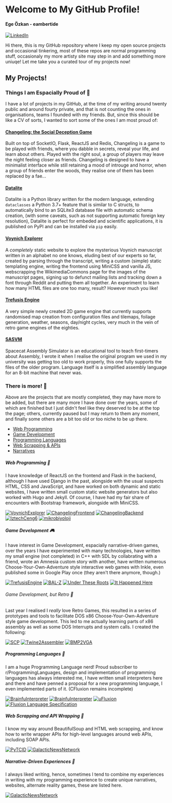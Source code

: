# Welcome to My GitHub Profile!

#### Ege Özkan - eambertide

<a href="https://www.linkedin.com/in/egeozkan/"><img alt="LinkedIn" src="https://img.shields.io/badge/linkedin%20-%230077B5.svg?&style=for-the-badge&logo=linkedin&logoColor=white"/></a>

Hi there, this is my GitHub repository where I keep my open source projects and occasional tinkering, most of these repos are normal programming stuff, occasionaly my more artisty site may step in and add something more uniuqe! Let me take you a curated tour of my projects now!

## My Projects!

### Things I am Espacially Proud of 🌠

I have a lot of projects in my GitHub, at the time of my writing around twenty public and around fourty private, and that is not counting the ones in organisations, teams I founded with my friends. But, since this should be like a CV of sorts, I wanted to sort some of the ones I am most proud of:

#### [Changeling: the Social Deception Game](#)

Built on top of SocketIO, Flask, ReactJS and Redis, Changeling is a game to be played with friends, where you dabble in secrets, reveal your life, and learn about others. Played with the right soul, a group of players may leave the night feeling closer as friends. Changeling is designed to have a minimalist interface while still retaining a mood of introuge and horror, when a group of friends enter the woods, they realise one of them has been replaced by a fae...

#### [Datalite](https://github.com/ambertide/datalite)

Datalite is a Python library written for the modern language, extending `dataclasses` a Python 3.7+ feature that is similar to C structs, to automatically bind to an SQLite3 database file with automatic schema creation, (with some caveats, such as not supporting automatic foreign key resolution), Datalite is perfect for embeded and scientific applications, it is published on PyPI and can be installed via `pip` easily.

#### [Voynich Explorer](https://github.com/ambertide/VoynichExplorer)

A *completely* static website to explore the mysterious Voynich manuscript written in an alphabet no one knows, eluding best of our experts so far, created by parsing through the transcript, writing a custom (simple) static templating engine, writing the frontend using MiniCSS and vanilla JS, webscrapping the WikimediaCommons page for the images of the manuscript pages, signing up to defunct mailing lists and tracking down a font through Reddit and putting them all together. An experiment to learn how many HTML files are one too many, result? However much you like!

#### [Trefusis Engine](https://github.com/ProjectAras/TrefusisEngine)

A very simple newly created 2D game engine that currently supports randomised map creation from configuration files and tilemaps, foilage generation, weather, seasons, day/night cycles, very much in the vein of retro game engines of the eighties.

#### [SASVM](https://github.com/ambertide/SASVM)

Spacecat Assembly Simulator is an educational tool to teach first-timers about Assembly, I wrote it when I realise the original program we used in my university was getting too old to work properly, this one fully supports the files of the older program. Language itself is a simplified assembly language for an 8-bit machine that never was.



### There is more! 🙌

Above are the projects that are mostly completed, they may have more to be added, but there are many more I have done over the years, some of which are finished but I just didn't feel like they deserved to be at the top the page; others, currently paused but I may return to them any moment, and finally some others are a bit too old or too niche to be up there.

* [Web Programming](#web-programming-)
* [Game Development](#game-development-)
* [Programming Languages](#programming-languages-)
* [Web Scrapping & APIs](#web-scrapping-and-api-wrapping-)
* [Narratives](#narrative-driven-experiences-)

##### Web Programming 🔗

I have knowledge of ReactJS on the frontend and Flask in the backend, although I have used Django in the past, alongside with the usual suspects HTML, CSS and JavaScript, and have worked on both dynamic and static websites, I have written small custom static website generators but also worked with Hugo and Jekyll. Of course, I have had my fair share of encounters with Bootstrap framework, alongside with MiniCSS.
 
[![VoynichExplorer](https://github-readme-stats.vercel.app/api/pin/?username=ambertide&repo=VoynichExplorer)](https://github.com/ambertide/VoynichExplorer)
[![ChangelingFrontend](https://github-readme-stats.vercel.app/api/pin/?username=ambertide&repo=ChangelingFrontend)](https://github.com/ambertide/ChangelingFrontend)
[![ChangelingBackend](https://github-readme-stats.vercel.app/api/pin/?username=ambertide&repo=ChangelingBackend)](https://github.com/ambertide/ChangelingBackend)
[![IztechCeng6](https://github-readme-stats.vercel.app/api/pin/?username=ambertide&repo=IztechCeng6)](https://github.com/ambertide/IztechCeng6)
[![mikrobiyoloji](https://github-readme-stats.vercel.app/api/pin/?username=ambertide&repo=mikrobiyoloji)](https://github.com/ambertide/mikrobiyoloji)

##### Game Development 🎮

I have interest in Game Development, espacially narrative-driven games, over the years I have experimented with many technologies, have written my small engine (not completed) in C++ with SDL by collabrating with a friend, wrote an Amnesia custom story with another, have written numerous Choose-Your-Own-Adventure style interactive web games with Inkle, even published some in Google Play once (they aren't there anymore, though.) 

[![TrefusisEngine](https://github-readme-stats.vercel.app/api/pin/?username=ProjectAras&repo=TrefusisEngine)](https://github.com/ProjectAras/TrefusisEngine)
[![BAL-Z](https://github-readme-stats.vercel.app/api/pin/?username=DuskyPavement&repo=BAL-Z)](https://github.com/DuskyPavement/BAL-Z)
[![Under These Roots](https://github-readme-stats.vercel.app/api/pin/?username=ambertide&repo=Under-These-Roots)](https://github.com/ambertide/Under-These-Roots)
[![It Happened Here](https://github-readme-stats.vercel.app/api/pin/?username=ambertide&repo=ItHappenedHere)](https://github.com/ambertide/ItHappenedHere)

###### Game Development, but Retro 👾

Last year I realised I *really* love Retro Games, this resulted in a series of prototypes and tools to facilitate DOS x86 Choose-Your-Own-Adventure style game development. This led to me actually learning parts of x86 assembly as well as some DOS Interrupts and system calls. I created the following:

[![SCP](https://github-readme-stats.vercel.app/api/pin/?username=ADA86Games&repo=SCP-AfterTheMasqurade)](https://github.com/ADA86Games/SCP-AfterTheMasqurade)
[![Twine2Assembler](https://github-readme-stats.vercel.app/api/pin/?username=ADA86Games&repo=Twine2Assembler)](https://github.com/ADA86Games/Twine2Assembler)
[![BMP2VGA](https://github-readme-stats.vercel.app/api/pin/?username=ADA86Games&repo=BMP2VGA)](https://github.com/ADA86Games/BMP2VGA)


##### Programming Languages 🔨

I am a huge Programming Language nerd! Proud subscriber to r/ProgrammingLanguages, design and implementation of programming languages has always interested me, I have written small interpreters here and there and have penned a proposal for a new programming language, I even implemented parts of it. (CFluxion remains incomplete)

[![BrainfuInterpreter](https://github-readme-stats.vercel.app/api/pin/?username=ambertide&repo=SASVM)](https://github.com/ambertide/SASVM)
[![BrainfuInterpreter](https://github-readme-stats.vercel.app/api/pin/?username=ambertide&repo=BrainfuInterpreter)](https://github.com/ambertide/BrainfuInterpreter)
[![uFluxion](https://github-readme-stats.vercel.app/api/pin/?username=FluxionLanguage&repo=uFluxion)](https://github.com/FluxionLanguage/uFluxion)
[![Fluxion Language Specification](https://github-readme-stats.vercel.app/api/pin/?username=FluxionLanguage&repo=LanguageSpecification)](https://github.com/FluxionLanguage/LanguageSpecification)

##### Web Scrapping and API Wrapping 🤖

I know my way around BeautifulSoup and HTML web scrapping, and know how to write wrapper APIs for high-level languages around web APIs, including SOAP APIs.

[![PyTCID](https://github-readme-stats.vercel.app/api/pin/?username=ambertide&repo=PyTCID)](https://github.com/ambertide/PyTCID)
[![GalacticNewsNetwork](https://github-readme-stats.vercel.app/api/pin/?username=ambertide&repo=GalacticNewsNetwork)](https://github.com/ambertide/GalacticNewsNetwork)

##### Narrative-Driven Experiences 📖

I always liked writing, hence, sometimes I tend to combine my experiences in writing with my programming experience to create unique narratives, websites, alternate reality games, these are listed here.

[![GalacticNewsNetwork](https://github-readme-stats.vercel.app/api/pin/?username=ambertide&repo=RahiAzap)](https://github.com/ambertide/RahiAzap)


